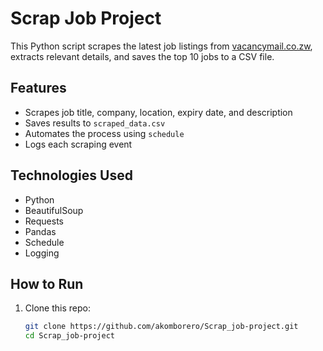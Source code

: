# Scrap Job Project

This Python script scrapes the latest job listings from [vacancymail.co.zw](https://vacancymail.co.zw/jobs/), extracts relevant details, and saves the top 10 jobs to a CSV file.

## Features
- Scrapes job title, company, location, expiry date, and description
- Saves results to `scraped_data.csv`
- Automates the process using `schedule`
- Logs each scraping event

## Technologies Used
- Python
- BeautifulSoup
- Requests
- Pandas
- Schedule
- Logging

## How to Run

1. Clone this repo:
   ```bash
   git clone https://github.com/akomborero/Scrap_job-project.git
   cd Scrap_job-project
